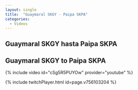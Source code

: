 ```yaml
---
layout: single
title:  "Guaymaral SKGY - Paipa SKPA"
categories:
  - Videos
---
```


## Guaymaral SKGY hasta Paipa SKPA

## Guaymaral SKGY to Paipa SKPA 

{% include video id="cSg5R5PUYOw" provider="youtube" %}

{% include twitchPlayer.html id=page.v756103204 %}

